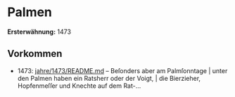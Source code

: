 # Palmen

**Ersterwähnung:** 1473

## Vorkommen
- 1473: [jahre/1473/README.md](../jahre/1473/README.md) – Beſonders aber am Palmſonntage |
unter den Palmen haben ein Ratsherr oder der Voigt, |
die Bierzieher, Hopfenmeſſer und Knechte auf dem Rat-...
